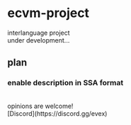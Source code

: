 # ecvm-project
interlanguage project
<br>
under development...

## plan
### enable description in SSA format
<br>
opinions are welcome!
<br>
[Discord](https://discord.gg/evex)